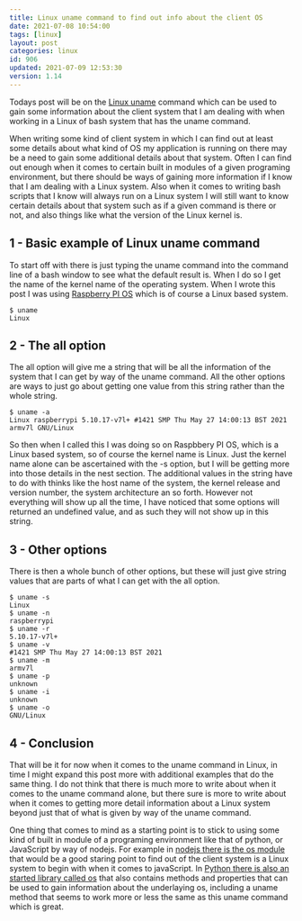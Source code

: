 ```yaml
---
title: Linux uname command to find out info about the client OS
date: 2021-07-08 10:54:00
tags: [linux]
layout: post
categories: linux
id: 906
updated: 2021-07-09 12:53:30
version: 1.14
---
```


Todays post will be on the [Linux uname](https://linux.die.net/man/1/uname) command which can be used to gain some information about the client system that I am dealing with when working in a Linux of bash system that has the uname command.

When writing some kind of client system in which I can find out at least some details about what kind of OS my application is running on there may be a need to gain some additional details about that system. Often I can find out enough when it comes to certain built in modules of a given programing environment, but there should be ways of gaining more information if I know that I am dealing with a Linux system. Also when it comes to writing bash scripts that I know will always run on a Linux system I will still want to know certain details about that system such as if a given command is there or not, and also things like what the version of the Linux kernel is.

<!-- more -->

## 1 - Basic example of Linux uname command

To start off with there is just typing the uname command into the command line of a bash window to see what the default result is. When I do so I get the name of the kernel name of the operating system. When I wrote this post I was using [Raspberry PI OS](https://en.wikipedia.org/wiki/Raspberry_Pi_OS) which is of course a Linux based system.

```
$ uname
Linux
```

## 2 - The all option

The all option will give me a string that will be all the information of the system that I can get by way of the uname command. All the other options are ways to just go about getting one value from this string rather than the whole string.

```
$ uname -a
Linux raspberrypi 5.10.17-v7l+ #1421 SMP Thu May 27 14:00:13 BST 2021 armv7l GNU/Linux
```

So then when I called this I was doing so on Raspbbery PI OS, which is a Linux based system, so of course the kernel name is Linux. Just the kernel name alone can be ascertained with the -s option, but I will be getting more into those details in the nest section. The additional values in the string have to do with thinks like the host name of the system, the kernel release and version number, the system architecture an so forth. However not everything will show up all the time, I have noticed that some options will returned an undefined value, and as such they will not show up in this string.

## 3 - Other options

There is then a whole bunch of other options, but these will just give string values that are parts of what I can get with the all option.

```
$ uname -s
Linux
$ uname -n
raspberrypi
$ uname -r
5.10.17-v7l+
$ uname -v
#1421 SMP Thu May 27 14:00:13 BST 2021
$ uname -m
armv7l
$ uname -p
unknown
$ uname -i
unknown
$ uname -o
GNU/Linux

```

## 4 - Conclusion

That will be it for now when it comes to the uname command in Linux, in time I might expand this post more with additional examples that do the same thing. I do not think that there is much more to write about when it comes to the uname command alone, but there sure is more to write about when it comes to getting more detail information about a Linux system beyond just that of what is given by way of the uname command. 

One thing that comes to mind as a starting point is to stick to using some kind of built in module of a programing environment like that of python, or JavaScript by way of nodejs. For example in [nodejs there is the os module](/2019/11/19/nodejs-os/) that would be a good staring point to find out of the client system is a Linux system to begin with when it comes to javaScript. In [Python there is also an started library called os](/2021/01/06/python-standard-library-os/) that also contains methods and properties that can be used to gain information about the underlaying os, including a uname method that seems to work more or less the same as this uname command which is great.
